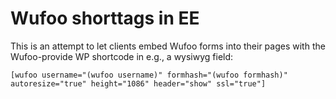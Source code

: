 # Wufoo shorttags in EE

This is an attempt to let clients embed Wufoo forms into their pages with the Wufoo-provide WP shortcode in e.g., a wysiwyg field:

```
[wufoo username="(wufoo username)" formhash="(wufoo formhash)" autoresize="true" height="1086" header="show" ssl="true"]
```

